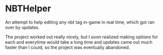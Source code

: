 # NBTHelper

An attempt to help editing any nbt tag in-game in real time, which got ran over by updates.

The project worked out really nicely, but I soon realized making options for each and everytime would take a long time and updates came out much faster than I could, so the project was eventually abandoned.
